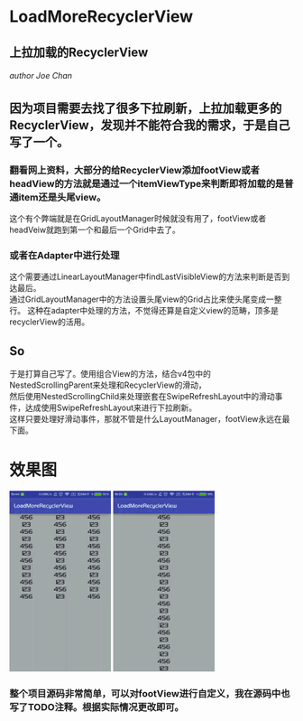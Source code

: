 # LoadMoreRecyclerView
## 上拉加载的RecyclerView
###### author Joe Chan

## 因为项目需要去找了很多下拉刷新，上拉加载更多的RecyclerView，发现并不能符合我的需求，于是自己写了一个。

### 翻看网上资料，大部分的给RecyclerView添加footView或者headView的方法就是通过一个itemViewType来判断即将加载的是普通item还是头尾view。
这个有个弊端就是在GridLayoutManager时候就没有用了，footView或者headVeiw就跑到第一个和最后一个Grid中去了。

### 或者在Adapter中进行处理
这个需要通过LinearLayoutManager中findLastVisibleView的方法来判断是否到达最后。<br>
通过GridLayoutManager中的方法设置头尾view的Grid占比来使头尾变成一整行。
这种在adapter中处理的方法，不觉得还算是自定义view的范畴，顶多是recyclerView的活用。
<br>
## So
于是打算自己写了。使用组合View的方法，结合v4包中的NestedScrollingParent来处理和RecyclerView的滑动，<br>
然后使用NestedScrollingChild来处理嵌套在SwipeRefreshLayout中的滑动事件，达成使用SwipeRefreshLayout来进行下拉刷新。<br>
这样只要处理好滑动事件，那就不管是什么LayoutManager，footView永远在最下面。

# 效果图
![](https://github.com/1030310877/LoadMoreRecyclerView/blob/master/demogif/grid-demo.gif)
![](https://github.com/1030310877/LoadMoreRecyclerView/blob/master/demogif/list-demo.gif)


### 整个项目源码非常简单，可以对footView进行自定义，我在源码中也写了TODO注释。根据实际情况更改即可。
